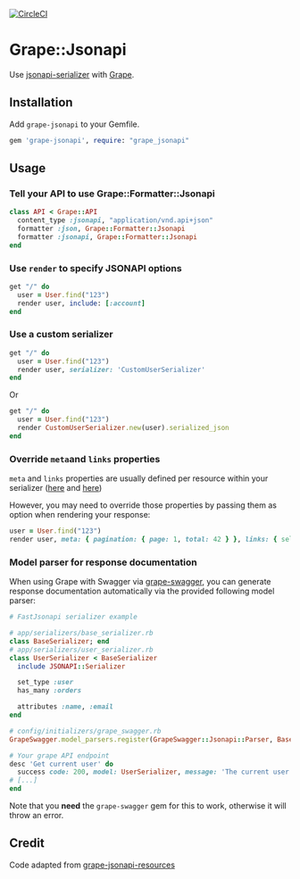 [![CircleCI](https://circleci.com/gh/EmCousin/grape-jsonapi/tree/master.svg?style=svg)](https://circleci.com/gh/EmCousin/grape-jsonapi/tree/master)

# Grape::Jsonapi

Use [jsonapi-serializer](https://github.com/jsonapi-serializer/jsonapi-serializer) with [Grape](https://github.com/ruby-grape/grape).

## Installation

Add `grape-jsonapi` to your Gemfile.

```ruby
gem 'grape-jsonapi', require: "grape_jsonapi"
```

## Usage

### Tell your API to use Grape::Formatter::Jsonapi

```ruby
class API < Grape::API
  content_type :jsonapi, "application/vnd.api+json"
  formatter :json, Grape::Formatter::Jsonapi
  formatter :jsonapi, Grape::Formatter::Jsonapi
end
```

### Use `render` to specify JSONAPI options

```ruby
get "/" do
  user = User.find("123")
  render user, include: [:account]
end
```

### Use a custom serializer

```ruby
get "/" do
  user = User.find("123")
  render user, serializer: 'CustomUserSerializer'
end
```

Or

```ruby
get "/" do
  user = User.find("123")
  render CustomUserSerializer.new(user).serialized_json
end
```

### Override `meta`and `links` properties

`meta` and `links` properties are usually defined per resource within your serializer ([here](https://github.com/jsonapi-serializer/jsonapi-serializer#meta-per-resource) and [here](https://github.com/jsonapi-serializer/jsonapi-serializer#links-per-object))

However, you may need to override those properties by passing them as option when rendering your response:
```ruby
user = User.find("123")
render user, meta: { pagination: { page: 1, total: 42 } }, links: { self: 'https://my-awesome.app.com/users/1' }
```

### Model parser for response documentation

When using Grape with Swagger via [grape-swagger](https://github.com/ruby-grape/grape-swagger), you can generate response documentation automatically via the provided following model parser:

```ruby
# FastJsonapi serializer example

# app/serializers/base_serializer.rb
class BaseSerializer; end
# app/serializers/user_serializer.rb
class UserSerializer < BaseSerializer
  include JSONAPI::Serializer

  set_type :user
  has_many :orders

  attributes :name, :email
end

# config/initializers/grape_swagger.rb
GrapeSwagger.model_parsers.register(GrapeSwagger::Jsonapi::Parser, BaseSerializer)

# Your grape API endpoint
desc 'Get current user' do
  success code: 200, model: UserSerializer, message: 'The current user'
# [...]
end
```

Note that you **need** the `grape-swagger` gem for this to work, otherwise it will throw an error.

## Credit

Code adapted from [grape-jsonapi-resources](https://github.com/cdunn/grape-jsonapi-resources)
